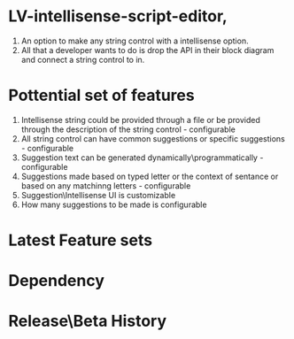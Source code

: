 # LV-intellisense-script-editor,

1. An option to make any string control with a intellisense option. 
2. All that a developer wants to do is drop the API in their block diagram and connect a string control to in.

# Pottential set of features

1. Intellisense string could be provided through a file or be provided through the description of the string control - configurable
2. All string control can have common suggestions or specific suggestions - configurable
3. Suggestion text can be generated dynamically\programmatically - configurable
4. Suggestions made based on typed letter or the context of sentance or based on any matchinng letters - configurable
5. Suggestion\Intellisense UI is customizable
6. How many suggestions to be made is configurable

# Latest Feature sets


# Dependency


# Release\Beta History

